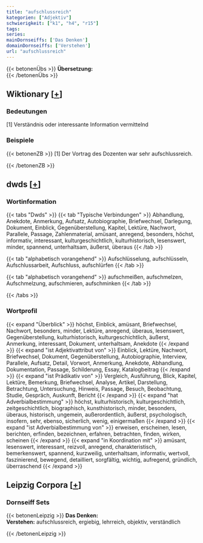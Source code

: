 ```yaml
---
title: "aufschlussreich"
kategorien: ["Adjektiv"]
schwierigkeit: ["k1", "h4", "r15"]
tags:
series:
mainDornseiffs: ['Das Denken']
domainDornseiffs: ['Verstehen']
url: "aufschlussreich"
---
```


{{< betonenÜbs >}}
**Übersetzung:**  
{{< /betonenÜbs >}}

## Wiktionary [[+](https://de.wiktionary.org/wiki/aufschlussreich)]

### Bedeutungen
[1] Verständnis oder interessante Information vermittelnd  

### Beispiele
{{< betonenZB >}}
[1] Der Vortrag des Dozenten war sehr aufschlussreich.  

{{< /betonenZB >}}


## dwds [[+](https://www.dwds.de/wb/aufschlussreich)]

### Wortinformation
{{< tabs "Dwds" >}}
{{< tab "Typische Verbindungen" >}}
Abhandlung, Anekdote, Anmerkung, Aufsatz, Autobiographie, Briefwechsel, Darlegung, Dokument, Einblick, Gegenüberstellung, Kapitel, Lektüre, Nachwort, Parallele, Passage, Zahlenmaterial, amüsant, anregend, besonders, höchst, informativ, interessant, kulturgeschichtlich, kulturhistorisch, lesenswert, minder, spannend, unterhaltsam, äußerst, überaus
{{< /tab >}}

{{< tab "alphabetisch vorangehend" >}}
Aufschlüsselung, aufschlüsseln, Aufschlussarbeit, Aufschluss, aufschlürfen
{{< /tab >}}

{{< tab "alphabetisch vorangehend" >}}
aufschmeißen, aufschmelzen, Aufschmelzung, aufschmieren, aufschminken
{{< /tab >}}

{{< /tabs >}}

### Wortprofil
{{< expand "Überblick" >}} höchst, Einblick, amüsant, Briefwechsel, Nachwort, besonders, minder, Lektüre, anregend, überaus, lesenswert, Gegenüberstellung, kulturhistorisch, kulturgeschichtlich, äußerst, Anmerkung, interessant, Dokument, unterhaltsam, Anekdote {{< /expand >}}
{{< expand "ist Adjektivattribut von" >}} Einblick, Lektüre, Nachwort, Briefwechsel, Dokument, Gegenüberstellung, Autobiographie, Interview, Parallele, Aufsatz, Detail, Vorwort, Anmerkung, Anekdote, Abhandlung, Dokumentation, Passage, Schilderung, Essay, Katalogbeitrag {{< /expand >}}
{{< expand "ist Prädikativ von" >}} Vergleich, Ausführung, Blick, Kapitel, Lektüre, Bemerkung, Briefwechsel, Analyse, Artikel, Darstellung, Betrachtung, Untersuchung, Hinweis, Passage, Besuch, Beobachtung, Studie, Gespräch, Auskunft, Bericht {{< /expand >}}
{{< expand "hat Adverbialbestimmung" >}} höchst, kulturhistorisch, kulturgeschichtlich, zeitgeschichtlich, biographisch, kunsthistorisch, minder, besonders, überaus, historisch, ungemein, außerordentlich, äußerst, psychologisch, insofern, sehr, ebenso, sicherlich, wenig, einigermaßen {{< /expand >}}
{{< expand "ist Adverbialbestimmung von" >}} erweisen, erscheinen, lesen, berichten, erfinden, bezeichnen, erfahren, betrachten, finden, wirken, scheinen {{< /expand >}}
{{< expand "in Koordination mit" >}} amüsant, lesenswert, interessant, reizvoll, anregend, charakteristisch, bemerkenswert, spannend, kurzweilig, unterhaltsam, informativ, wertvoll, faszinierend, bewegend, detailliert, sorgfältig, wichtig, aufregend, gründlich, überraschend {{< /expand >}}

## Leipzig Corpora [[+](https://corpora.uni-leipzig.de/en/res?word=aufschlussreich&corpusId=deu_newscrawl-public_2018)]

### Dornseiff Sets
{{< betonenLeipzig >}}
**Das Denken:**  
**Verstehen:** aufschlussreich, ergiebig, lehrreich, objektiv, verständlich  

{{< /betonenLeipzig >}}

